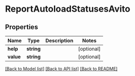 # ReportAutoloadStatusesAvito

## Properties
Name | Type | Description | Notes
------------ | ------------- | ------------- | -------------
**help** | **string** |  | [optional] 
**value** | **string** |  | [optional] 

[[Back to Model list]](../../README.md#documentation-for-models) [[Back to API list]](../../README.md#documentation-for-api-endpoints) [[Back to README]](../../README.md)


